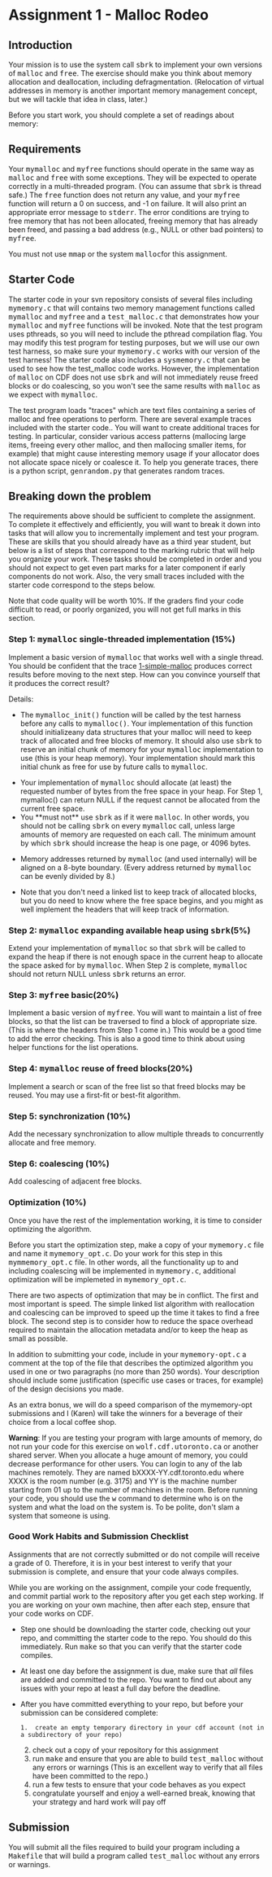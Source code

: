 # Assignment 1 - Malloc Rodeo 

## Introduction

Your mission is to use the system call <tt>sbrk</tt> to implement your own versions of <tt>malloc</tt> and <tt>free</tt>. The exercise should make you think about memory allocation and deallocation, including defragmentation. (Relocation of virtual addresses in memory is another important memory management concept, but we will tackle that idea in class, later.)

Before you start work, you should complete a set of readings about memory:

## Requirements

<p>Your <tt>mymalloc</tt> and <tt>myfree</tt> functions should operate in the same way as <tt>malloc</tt> and <tt>free</tt> with some exceptions.  They will be expected to operate correctly in a multi-threaded program. (You can assume that <tt>sbrk</tt> is thread safe.) The <tt>free</tt> function does not return any value, and your <tt>myfree</tt> function will return a 0 on success, and -1 on failure.  It will also print an appropriate error message to <tt>stderr</tt>.  The error conditions are trying to free memory that has not been allocated, freeing memory that has already been freed, and passing a bad address (e.g., NULL or other bad pointers) to <tt>myfree</tt>.

You must not use <tt>mmap</tt> or the system <tt>malloc</tt>for this assignment.

## Starter Code

The starter code in your svn repository consists of several files including <tt>mymemory.c</tt> that will contains two memory management functions</a> called <tt>mymalloc</tt> and <tt>myfree</tt> and a <tt>test_malloc.c</tt> that demonstrates how your <tt>mymalloc</tt> and <tt>myfree</tt> functions will be invoked. Note that the test program uses pthreads, so you will need to include the pthread compilation flag. You may modify this test program for testing purposes, but we will use our own test harness, so make sure your <tt>mymemory.c</tt> works with our version of the test harness!  The starter code also includes a <tt>sysmemory.c</tt> that can be used to see how the test_malloc code works.  However, the implementation of <tt>malloc</tt> on CDF does not use <tt>sbrk</tt> and will not immediately reuse freed blocks or do coalescing, so you won't see the same results with <tt>malloc</tt> as we expect with <tt>mymalloc</tt>.

<p>The test program loads "traces" which are text files containing a series of malloc and free operations to perform. There are several example traces included with the starter code..  You will want to create additional traces for testing. In particular, consider various access patterns (mallocing large items, freeing every other malloc, and then mallocing smaller items, for example) that might cause interesting memory usage if your allocator does not allocate space nicely or coalesce it. To help you generate traces, there  is a python script, <tt>genrandom.py</tt> that generates random traces</a>.

## Breaking down the problem

<p>The requirements above should be sufficient to complete the assignment.  To complete it effectively and efficiently, you will want to break it down into tasks that will allow you to incrementally implement and test your program.  These are skills that you should already have as a third year student, but below is a list of steps that correspond to the marking rubric that will help you organize your work. These tasks should be completed in order and you should not expect to get even part marks for a later component if early components do not work.  Also, the very small traces included with the starter code correspond to the steps below.

Note that code quality will be worth 10%. If the graders find your code difficult to read, or poorly organized, you will not get full marks in this section.

### Step 1: <tt>mymalloc</tt> single-threaded implementation (15%)

Implement a basic version of <tt>mymalloc</tt> that works well with a single thread. You should be confident that the trace [1-simple-malloc]() produces correct results before moving to the next step. How can you convince yourself that it produces the correct result?

Details:

*   The <tt>mymalloc_init()</tt> function will be called by the test harness before any
calls to <tt>mymalloc()</tt>.  Your implementation of this function should initializeany data structures that your malloc will need to keep track of allocated and free blocks of memory.  It should also use <tt>sbrk</tt> to reserve an initial chunk of memory for your <tt>mymalloc</tt> implementation to use (this is your heap memory). Your implementation should mark this initial chunk as free for use by future calls to <tt>mymalloc</tt>.
    <li> Your implementation of <tt>mymalloc</tt> should allocate (at least) the requested number of bytes from the free space in your heap. For Step 1, mymalloc() can return NULL if the request cannot be allocated from the current free space.

    <li>You **must not** use <tt>sbrk</tt> as if it were <tt>malloc</tt>.  In other words, you should not be calling <tt>sbrk</tt> on every <tt>mymalloc</tt> call, unless large amounts of memory are requested on each call.  The minimum amount by which <tt>sbrk</tt> should increase the heap is one page, or 4096 bytes.
*   Memory addresses returned by <tt>mymalloc</tt> (and used internally) will be aligned on a 8-byte boundary.  (Every address returned by <tt>mymalloc</tt> can be evenly divided by 8.)
*   Note that you don't need a linked list to keep track of allocated blocks, but you do need to know where the free space begins, and you might as well implement the headers that will keep track of information.

### Step 2: <tt>mymalloc</tt> expanding available heap using <tt>sbrk</tt>(5%) 

Extend your implementation of <tt>mymalloc</tt> so that <tt>sbrk</tt> will be called to expand the heap if there is not enough space in the current heap to allocate the space asked for by <tt>mymalloc</tt>. When Step 2 is complete, <tt>mymalloc</tt> should not return NULL unless <tt>sbrk</tt> returns an error.

### Step 3: <tt>myfree</tt> basic(20%)

Implement a basic version of <tt>myfree</tt>.  You will want to maintain a list of free blocks, so that the list can be traversed to find a block of appropriate size. (This is where the headers from Step 1 come in.) This would be a good time to add the error checking. This is also a good time to think about using helper functions for the list operations.

### Step 4: <tt>mymalloc</tt> reuse of freed blocks(20%)

Implement a search or scan of the free list so that freed blocks may be reused.  You may use a first-fit or best-fit algorithm.

### Step 5: synchronization (10%)

Add the necessary synchronization to allow multiple threads to concurrently allocate and free memory.

### Step 6: coalescing (10%)

Add coalescing of adjacent free blocks. 

### Optimization (10%)

Once you have the rest of the implementation working, it is time to consider optimizing the algorithm.  

Before you start the optimization step, make a copy of your <tt>mymemory.c</tt> file and name it <tt>mymemory_opt.c</tt>.  Do your work for this step in this <tt>mymmemory_opt.c</tt> file.  In other words, all the functionality up to and including coalescing will be implemented in <tt>mymemory.c</tt>, additional optimization will be implemeted in <tt>mymemory_opt.c</tt>.

There are two aspects of optimization that may be in conflict.  The first and most important is speed.  The simple linked list algorithm with reallocation and coalescing can be improved to speed up the time it takes to find a free block. The second step is to consider how to reduce the space overhead required to maintain the allocation metadata and/or to keep the heap as small as possible.

In addition to submitting your code, include in your <tt>mymemory-opt.c</tt> a comment at the top of the file that describes the optimized algorithm you used in one or two paragraphs (no more than 250 words). Your description should include some justification (specific use cases or traces, for example) of the design decisions you made.

As an extra bonus, we will do a speed comparison of the mymemory-opt submissions and I (Karen) will take the winners for a beverage of their choice from a local coffee shop.

**Warning**: If you are testing your program with large amounts of memory, do not run your code for this exercise on <tt>wolf.cdf.utoronto.ca</tt> or another shared server. When you allocate a huge amount of memory, you could decrease performance for other users. You can login to any of the lab machines remotely.  They are named bXXXX-YY.cdf.toronto.edu where XXXX is the room number (e.g. 3175) and YY is the machine number starting from 01 up to the number of machines in the room.
Before running your code, you should use the <tt>w</tt> command to determine who is on the system and what the load on the system is. To be polite, don't slam a system that someone is using.

### Good Work Habits and Submission Checklist

Assignments that are not correctly submitted or do not compile will receive a grade of 0. Therefore, it is in your best interest to verify that your submission is complete, and ensure that your code always compiles.

While you are working on the assignment, compile your code frequently, and commit partial work to the repository after you get each step working. If you are working on your own machine, then after each step, ensure that your code works on CDF.

*   Step one should be downloading the starter code, checking out your repo, and committing the starter code to the repo.  You should do this immediately.  Run <tt>make</tt> so that you can verify that the starter code compiles.
*   At least one day before the assignment is due, make sure that _all_ files are added and committed to the repo.  You want to find out about any issues with your repo at least a full day before the deadline.
*   After you have committed everything to your repo, but before your submission can be considered complete:

        1.  create an empty temporary directory in your cdf account (not in a subdirectory of your repo)
    2.  check out a copy of your repository for this assignment
    3.  run <tt>make</tt> and ensure that you are able to build <tt>test_malloc</tt> without any errors or warnings (This is an excellent way to verify that all files have been committed to the repo.)
    4.  run a few tests to ensure that your code behaves as you expect
    5.  congratulate yourself and enjoy a well-earned break, knowing that your strategy and hard work will pay off

## Submission

 You will submit all the files required to build your program including a <tt>Makefile</tt> that will build a program called <tt>test_malloc</tt> without any errors or warnings.

    